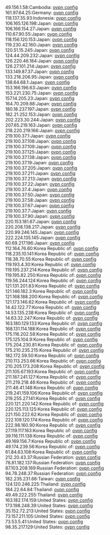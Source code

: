 49.156.1.58:Cambodia: [ovpn config](vpn/49_156_1_58.ovpn)  
161.97.64.25:Germany: [ovpn config](vpn/161_97_64_25.ovpn)  
118.137.35.93:Indonesia: [ovpn config](vpn/118_137_35_93.ovpn)  
106.165.126.198:Japan: [ovpn config](vpn/106_165_126_198.ovpn)  
106.166.154.27:Japan: [ovpn config](vpn/106_166_154_27.ovpn)  
110.67.90.55:Japan: [ovpn config](vpn/110_67_90_55.ovpn)  
118.156.120.153:Japan: [ovpn config](vpn/118_156_120_153.ovpn)  
119.230.42.160:Japan: [ovpn config](vpn/119_230_42_160.ovpn)  
120.51.15.245:Japan: [ovpn config](vpn/120_51_15_245.ovpn)  
124.44.209.232:Japan: [ovpn config](vpn/124_44_209_232.ovpn)  
126.220.46.184:Japan: [ovpn config](vpn/126_220_46_184.ovpn)  
126.27.101.214:Japan: [ovpn config](vpn/126_27_101_214.ovpn)  
133.149.87.37:Japan: [ovpn config](vpn/133_149_87_37.ovpn)  
133.218.206.95:Japan: [ovpn config](vpn/133_218_206_95.ovpn)  
138.64.68.1:Japan: [ovpn config](vpn/138_64_68_1.ovpn)  
153.166.196.63:Japan: [ovpn config](vpn/153_166_196_63.ovpn)  
153.221.230.75:Japan: [ovpn config](vpn/153_221_230_75.ovpn)  
157.14.205.23:Japan: [ovpn config](vpn/157_14_205_23.ovpn)  
164.70.209.88:Japan: [ovpn config](vpn/164_70_209_88.ovpn)  
180.18.237.197:Japan: [ovpn config](vpn/180_18_237_197.ovpn)  
182.21.252.153:Japan: [ovpn config](vpn/182_21_252_153.ovpn)  
202.223.30.244:Japan: [ovpn config](vpn/202_223_30_244.ovpn)  
207.65.219.163:Japan: [ovpn config](vpn/207_65_219_163.ovpn)  
218.220.219.166:Japan: [ovpn config](vpn/218_220_219_166.ovpn)  
219.100.37.1:Japan: [ovpn config](vpn/219_100_37_1.ovpn)  
219.100.37.108:Japan: [ovpn config](vpn/219_100_37_108.ovpn)  
219.100.37.109:Japan: [ovpn config](vpn/219_100_37_109.ovpn)  
219.100.37.125:Japan: [ovpn config](vpn/219_100_37_125.ovpn)  
219.100.37.138:Japan: [ovpn config](vpn/219_100_37_138.ovpn)  
219.100.37.19:Japan: [ovpn config](vpn/219_100_37_19.ovpn)  
219.100.37.205:Japan: [ovpn config](vpn/219_100_37_205.ovpn)  
219.100.37.211:Japan: [ovpn config](vpn/219_100_37_211.ovpn)  
219.100.37.213:Japan: [ovpn config](vpn/219_100_37_213.ovpn)  
219.100.37.22:Japan: [ovpn config](vpn/219_100_37_22.ovpn)  
219.100.37.4:Japan: [ovpn config](vpn/219_100_37_4.ovpn)  
219.100.37.50:Japan: [ovpn config](vpn/219_100_37_50.ovpn)  
219.100.37.58:Japan: [ovpn config](vpn/219_100_37_58.ovpn)  
219.100.37.67:Japan: [ovpn config](vpn/219_100_37_67.ovpn)  
219.100.37.7:Japan: [ovpn config](vpn/219_100_37_7.ovpn)  
219.100.37.90:Japan: [ovpn config](vpn/219_100_37_90.ovpn)  
220.153.181.67:Japan: [ovpn config](vpn/220_153_181_67.ovpn)  
220.208.138.217:Japan: [ovpn config](vpn/220_208_138_217.ovpn)  
220.99.246.145:Japan: [ovpn config](vpn/220_99_246_145.ovpn)  
222.224.135.145:Japan: [ovpn config](vpn/222_224_135_145.ovpn)  
60.69.217.196:Japan: [ovpn config](vpn/60_69_217_196.ovpn)  
112.164.76.60:Korea Republic of: [ovpn config](vpn/112_164_76_60.ovpn)  
118.235.10.141:Korea Republic of: [ovpn config](vpn/118_235_10_141.ovpn)  
118.38.70.55:Korea Republic of: [ovpn config](vpn/118_38_70_55.ovpn)  
119.193.4.30:Korea Republic of: [ovpn config](vpn/119_193_4_30.ovpn)  
119.195.237.214:Korea Republic of: [ovpn config](vpn/119_195_237_214.ovpn)  
119.195.82.250:Korea Republic of: [ovpn config](vpn/119_195_82_250.ovpn)  
119.56.244.124:Korea Republic of: [ovpn config](vpn/119_56_244_124.ovpn)  
121.131.201.83:Korea Republic of: [ovpn config](vpn/121_131_201_83.ovpn)  
121.146.182.3:Korea Republic of: [ovpn config](vpn/121_146_182_3.ovpn)  
121.168.188.200:Korea Republic of: [ovpn config](vpn/121_168_188_200.ovpn)  
121.173.146.62:Korea Republic of: [ovpn config](vpn/121_173_146_62.ovpn)  
14.42.122.77:Korea Republic of: [ovpn config](vpn/14_42_122_77.ovpn)  
14.53.135.238:Korea Republic of: [ovpn config](vpn/14_53_135_238.ovpn)  
14.63.32.247:Korea Republic of: [ovpn config](vpn/14_63_32_247.ovpn)  
163.180.129.133:Korea Republic of: [ovpn config](vpn/163_180_129_133.ovpn)  
168.131.114.188:Korea Republic of: [ovpn config](vpn/168_131_114_188.ovpn)  
175.116.202.58:Korea Republic of: [ovpn config](vpn/175_116_202_58.ovpn)  
175.125.104.9:Korea Republic of: [ovpn config](vpn/175_125_104_9.ovpn)  
175.204.230.81:Korea Republic of: [ovpn config](vpn/175_204_230_81.ovpn)  
175.210.235.215:Korea Republic of: [ovpn config](vpn/175_210_235_215.ovpn)  
182.172.59.50:Korea Republic of: [ovpn config](vpn/182_172_59_50.ovpn)  
210.113.253.66:Korea Republic of: [ovpn config](vpn/210_113_253_66.ovpn)  
210.205.173.208:Korea Republic of: [ovpn config](vpn/210_205_173_208.ovpn)  
211.105.67.193:Korea Republic of: [ovpn config](vpn/211_105_67_193.ovpn)  
211.187.241.127:Korea Republic of: [ovpn config](vpn/211_187_241_127.ovpn)  
211.219.218.46:Korea Republic of: [ovpn config](vpn/211_219_218_46.ovpn)  
211.46.41.148:Korea Republic of: [ovpn config](vpn/211_46_41_148.ovpn)  
219.241.159.106:Korea Republic of: [ovpn config](vpn/219_241_159_106.ovpn)  
219.255.27.141:Korea Republic of: [ovpn config](vpn/219_255_27_141.ovpn)  
220.121.220.142:Korea Republic of: [ovpn config](vpn/220_121_220_142.ovpn)  
220.125.113.125:Korea Republic of: [ovpn config](vpn/220_125_113_125.ovpn)  
221.150.222.62:Korea Republic of: [ovpn config](vpn/221_150_222_62.ovpn)  
222.109.120.174:Korea Republic of: [ovpn config](vpn/222_109_120_174.ovpn)  
222.98.160.90:Korea Republic of: [ovpn config](vpn/222_98_160_90.ovpn)  
27.119.117.163:Korea Republic of: [ovpn config](vpn/27_119_117_163.ovpn)  
39.116.111.138:Korea Republic of: [ovpn config](vpn/39_116_111_138.ovpn)  
49.169.156.7:Korea Republic of: [ovpn config](vpn/49_169_156_7.ovpn)  
49.174.239.56:Korea Republic of: [ovpn config](vpn/49_174_239_56.ovpn)  
61.84.63.108:Korea Republic of: [ovpn config](vpn/61_84_63_108.ovpn)  
212.20.43.37:Russian Federation: [ovpn config](vpn/212_20_43_37.ovpn)  
78.81.182.137:Russian Federation: [ovpn config](vpn/78_81_182_137.ovpn)  
87.103.208.169:Russian Federation: [ovpn config](vpn/87_103_208_169.ovpn)  
94.78.248.37:Russian Federation: [ovpn config](vpn/94_78_248_37.ovpn)  
182.235.231.66:Taiwan: [ovpn config](vpn/182_235_231_66.ovpn)  
124.120.246.225:Thailand: [ovpn config](vpn/124_120_246_225.ovpn)  
184.22.64.84:Thailand: [ovpn config](vpn/184_22_64_84.ovpn)  
49.49.222.255:Thailand: [ovpn config](vpn/49_49_222_255.ovpn)  
163.182.174.159:United States: [ovpn config](vpn/163_182_174_159.ovpn)  
173.198.248.39:United States: [ovpn config](vpn/173_198_248_39.ovpn)  
35.152.72.213:United States: [ovpn config](vpn/35_152_72_213.ovpn)  
73.157.211.105:United States: [ovpn config](vpn/73_157_211_105.ovpn)  
73.53.5.41:United States: [ovpn config](vpn/73_53_5_41.ovpn)  
98.35.217.129:United States: [ovpn config](vpn/98_35_217_129.ovpn)  
